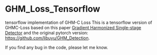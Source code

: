 # GHM_Loss_Tensorflow
tensorflow implementation of GHM-C Loss
This is a tensorflow version of GHMC-Loss based on this paper [Gradient Harmonized Single-stage Detector](https://arxiv.org/abs/1811.05181) and the original pytorch version: https://github.com/libuyu/GHM_Detection.

If you find any bug in the code, please let me know.
